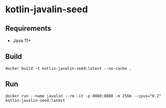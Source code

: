 # kotlin-javalin-seed

## Requirements

- Java 11+

## Build

```shell
docker build -t kotlin-javalin-seed:latest --no-cache .
```

## Run

```shell
docker run --name javalin --rm -it -p 8080:8080 -m 256m --cpus="0.2" kotlin-javalin-seed:latest
```
